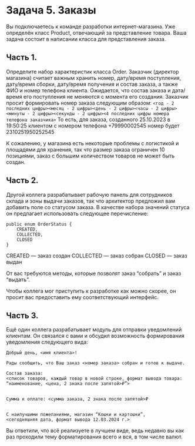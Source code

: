 # Задача 5. Заказы

Вы подключаетесь к команде разработки интернет-магазина.
Уже определён класс Product, отвечающий за представление товара. Ваша задача состоит в написании класса для представления заказа.


## Часть 1.

Определите набор характеристик класса Order.
Заказчик (директор магазина) считает важным хранить номер, дату/время поступления, дату/время сборки, дату/время получения и состав заказа, а также ФИО и номер телефона клиента.
Ожидается, что состав заказа и дата/время его поступления не меняются с момента его создания.
Заказчик просит формировать номер заказа следующим образом:
```<год - 2 последних цифры><месяц - 2 цифры><день - 2 цифры><часы - 2 цифры><минуты - 2 цифры><секунды - 2 цифры><4 последних цифры номера телефона заказчика>```
То есть, для заказа, созданного 25.10.2023 в 19:50:25 клиентом с номером телефона +79990002545 номер будет 2310251950252545

К сожалению, у магазина есть некоторые проблемы с логистикой и площадями для хранения, так что размер заказа ограничен 10 позициями, заказ с большим количеством товаров не может быть создан.


## Часть 2.

Другой коллега разрабатывает рабочую панель для сотрудников склада и зоны выдачи заказов, так что архитектор предложил вам добавить поле со статусом заказа.
В качестве набора значений статуса он предлагает использовать следующее перечисление:
```
public enum OrderStatus {
    CREATED,
    COLLECTED,
    CLOSED
}
```
CREATED — заказ создан
COLLECTED — заказ собран
CLOSED — заказ выдан

От вас требуются методы, которые позволят заказ “собрать” и заказ “выдать”.

Чтобы коллега мог приступить к разработке как можно скорее, он просит вас предоставить ему соответствующий интерфейс.


## Часть 3.

Ещё один коллега разрабатывает модуль для отправки уведомлений клиентам.
Он связался с вами и обсудил возможность формирования уведомления следующего вида:

```
Добрый день, <имя клиента>!

Рады сообщить, что Ваш заказ <номер заказа> собран и готов к выдаче.

Состав заказа:
<список товаров, каждый товар в новой строке, формат вывода товара: “наименование, <цена, 2 знака после запятой>₽”>


Сумма к оплате: <сумма заказа, 2 знака после запятой>₽


С наилучшими пожеланиями, магазин “Кошки и картошки”,
<сегодняшняя дата, формат вывода 12.03.2024 г.>
```



Вы ответили, что всё реализуете в лучшем виде, ведь недавно вы как раз проходили тему форматирования всего и вся, в том числе валют.


